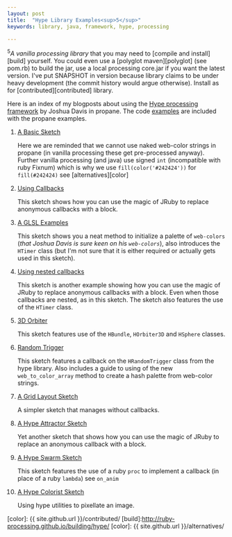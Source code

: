 ```yaml
---
layout: post
title:  "Hype Library Examples<sup>5</sup>"
keywords: library, java, framework, hype, processing

---
```

<sup>5</sup><i>A vanilla processing library</i> that you may need to [compile and install][build] yourself.  You could even use a [polyglot maven][polyglot] (see pom.rb) to build the jar, use a local processing core.jar if you want the latest version. I've put SNAPSHOT in version because library claims to be under heavy development (the commit history would argue otherwise). Install as for [contributed][contributed] library.

Here is an index of my blogposts about using the [Hype processing framework][] by Joshua Davis in propane. The code [examples][] are included with the propane examples.

1. [A Basic Sketch](https://github.com/ruby-processing/propane-examples/tree/master/external_library/java/hype/color_pool.rb)

   Here we are reminded that we cannot use naked web-color strings in propane (in vanilla processing these get pre-processed anyway). Further vanilla processing (and java) use signed `int` (incompatible with ruby Fixnum) which is why we use `fill(color('#242424'))` for `fill(#242424)` see
   [alternatives][color]
2. [Using Callbacks](https://github.com/ruby-processing/propane-examples/tree/master/external_library/java/hype/color_pool.rb)

   This sketch shows how you can use the magic of JRuby to replace anonymous callbacks with a block.
3. [A GLSL Examples](https://github.com/ruby-processing/propane-examples/tree/master/external_library/java/hype)

   This sketch shows you a neat method to initialize a palette of `web-colors` (_that Joshua Davis is sure keen on his `web-colors`_), also introduces the `HTimer` class (but I'm not sure that it is either required or actually gets used in this sketch).
4. [Using nested callbacks](https://github.com/ruby-processing/propane-examples/tree/master/external_library/java/hype)

   This sketch is another example showing how you can use the magic of JRuby to replace anonymous callbacks with a block. Even when those callbacks are nested, as in this sketch. The sketch also features the use of the `HTimer` class.
5. [3D Orbiter](https://github.com/ruby-processing/propane-examples/tree/master/external_library/java/hype)

   This sketch features use of the `HBundle`, `HOrbiter3D` and `HSphere` classes.

6. [Random Trigger](https://github.com/ruby-processing/propane-examples/tree/master/external_library/java/hype)

   This sketch features a callback on the `HRandomTrigger` class from the hype library.  Also includes a guide to using of the new `web_to_color_array` method to create a hash palette from web-color strings.

7. [A Grid Layout Sketch](https://github.com/ruby-processing/propane-examples/tree/master/external_library/java/hype)

   A simpler sketch that manages without callbacks.

8. [A Hype Attractor Sketch](https://github.com/ruby-processing/propane-examples/tree/master/external_library/java/hype)

   Yet another sketch that shows how you can use the magic of JRuby to replace an anonymous callback with a block.

9. [A Hype Swarm Sketch](https://github.com/ruby-processing/propane-examples/tree/master/external_library/java/hype/magnetic_field.rb)

   This sketch features the use of a ruby `proc` to implement a callback (in place of a ruby `lambda`) see `on_anim`

10. [A Hype Colorist Sketch](https://github.com/ruby-processing/propane-examples/tree/master/external_library/java/hype/colorist.b)

    Using hype utilities to pixellate an image.

[examples]:https://github.com/ruby-processing/propane-examples/blob/master/external_library/java/hype
[Hype processing framework]:http://www.hypeframework.org/
[color]: {{ site.github.url }}/contributed/
[build]:http://ruby-processing.github.io/building/hype/
[color]: {{ site.github.url }}/alternatives/
